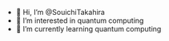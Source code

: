 - 👋 Hi, I’m @SouichiTakahira
- 👀 I’m interested in quantum computing
- 🌱 I’m currently learning quantum computing

<!---
SouichiTakahira/SouichiTakahira is a ✨ special ✨ repository because its `README.md` (this file) appears on your GitHub profile.
You can click the Preview link to take a look at your changes.
--->
